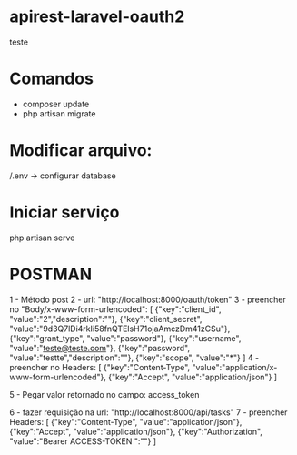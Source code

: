 # apirest-laravel-oauth2
teste

# Comandos
- composer update
- php artisan migrate

# Modificar arquivo:
/.env
-> configurar database

# Iniciar serviço
php artisan serve

# POSTMAN

  1 - Método post
  2 - url: "http://localhost:8000/oauth/token"
  3 - preencher no "Body/x-www-form-urlencoded":
  [
  {"key":"client_id",     "value":"2","description":""},
  {"key":"client_secret", "value":"9d3Q7lDi4rkIi58fnQTElsH71ojaAmczDm41zCSu"},
  {"key":"grant_type",    "value":"password"},
  {"key":"username",      "value":"teste@teste.com"},
  {"key":"password",      "value":"testte","description":""},
  {"key":"scope",         "value":"*"}
  ]
  4 - preencher no Headers:
  [
  {"key":"Content-Type",    "value":"application/x-www-form-urlencoded"},
  {"key":"Accept",          "value":"application/json"}
  ]
  
  5 - Pegar valor retornado no campo: access_token
  
  6 - fazer requisição na url: "http://localhost:8000/api/tasks"
  7 - preencher Headers:
  [
  {"key":"Content-Type",    "value":"application/json"},
  {"key":"Accept",          "value":"application/json"},
  {"key":"Authorization",   "value":"Bearer     ACCESS-TOKEN    ":""}
  ]


